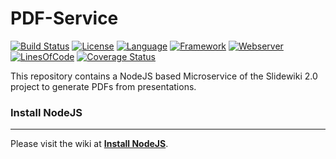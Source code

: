 # PDF-Service #
[![Build Status](https://travis-ci.org/slidewiki/PDF-Service.svg?branch=master)](https://travis-ci.org/slidewiki/PDF-Service)
[![License](https://img.shields.io/badge/License-MPL%202.0-green.svg)](https://github.com/slidewiki/PDF-Service/blob/master/LICENSE)
[![Language](https://img.shields.io/badge/Language-Javascript%20ECMA2015-lightgrey.svg)](https://developer.mozilla.org/en-US/docs/Web/JavaScript)
[![Framework](https://img.shields.io/badge/Framework-NodeJS%206.4.0-blue.svg)](https://nodejs.org/)
[![Webserver](https://img.shields.io/badge/Webserver-Hapi%2014.1.0-blue.svg)](http://hapijs.com/)
[![LinesOfCode](https://img.shields.io/badge/LOC-676-lightgrey.svg)](https://github.com/slidewiki/microservice-template/blob/master/application/package.json)
[![Coverage Status](https://coveralls.io/repos/github/slidewiki/PDF-Service/badge.svg?branch=master)](https://coveralls.io/github/slidewiki/PDF-Service?branch=master)

This repository contains a NodeJS based Microservice of the Slidewiki 2.0 project to generate PDFs from presentations.

### Install NodeJS ###
---
Please visit the wiki at [**Install NodeJS**](https://github.com/slidewiki/microservice-template/wiki/Install-NodeJS).
